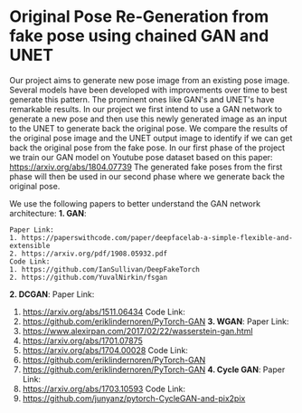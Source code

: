 # **Original Pose Re-Generation from fake pose using chained GAN and UNET**

Our project aims to generate new pose image from an existing pose image. Several models have been developed with improvements over time to best generate this pattern. The prominent ones like GAN's and UNET's have remarkable results. In our project we first intend to use a GAN network to generate a new pose and then use this newly generated image as an input to the UNET to generate back the original pose. We compare the results of the original pose image and the UNET output image to identify if we can get back the original pose from the fake pose. In our first phase of the project we train our GAN model on Youtube pose dataset based on this paper: https://arxiv.org/abs/1804.07739 The generated fake poses from the first phase will then be used in our second phase where we generate back the original pose. 

We use the following papers to better understand the GAN network architecture: 
**1. GAN**:
```
Paper Link:
1. https://paperswithcode.com/paper/deepfacelab-a-simple-flexible-and-extensible
2. https://arxiv.org/pdf/1908.05932.pdf
Code Link:
1. https://github.com/IanSullivan/DeepFakeTorch
2. https://github.com/YuvalNirkin/fsgan
```
**2. DCGAN**:
Paper Link:
1. https://arxiv.org/abs/1511.06434
Code Link:
1. https://github.com/eriklindernoren/PyTorch-GAN
**3. WGAN**:
Paper Link:
1. https://www.alexirpan.com/2017/02/22/wasserstein-gan.html
2. https://arxiv.org/abs/1701.07875
3. https://arxiv.org/abs/1704.00028
Code Link:
1. https://github.com/eriklindernoren/PyTorch-GAN
2. https://github.com/eriklindernoren/PyTorch-GAN
**4. Cycle GAN**:
Paper Link:
1. https://arxiv.org/abs/1703.10593
Code Link:
1. https://github.com/junyanz/pytorch-CycleGAN-and-pix2pix
